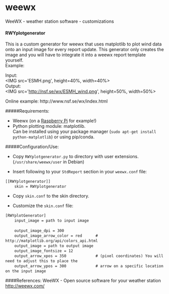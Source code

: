 # weewx
WeeWX - weather station software - customizations

#### RWYplotgenerator
This is a custom generator for weewx that uses matplotlib to plot wind data onto an input image for every report update. This generator only creates the image and you will have to integrate it into a weewx report template yourself.<BR>
Example:<P>
Input:<BR>
<IMG src='ESMH.png', height=40%, width=40%><BR>
Output:<BR>
<IMG src='http://nsf.se/wx/ESMH_wind.png', height=50%, width=50%>
<P>
Online example: http://www.nsf.se/wx/index.html

#####Requirements:<P>
- Weewx (on a <A href='https://www.raspberrypi.org/products/Raspberry'> Raspberry Pi</A> for example!)
- Python plotting module: matplotlib.<BR>
Can be installed using your package manager (```sudo apt-get install python-matplotlib```) or using pip/conda.

#####Configuration/Use:<P>
- Copy ```RWYplotgenerator.py``` to directory with user extensions. (```/usr/share/weewx/user``` in Debian)

- Insert following to your ```StdReport``` section in your ```weewx.conf``` file:

```
[[RWYplotgenerator]]
  	skin = RWYplotgenerator 
```
- Copy ```skin.conf``` to the skin directory. 

- Customize the ```skin.conf``` file:

```
[RWYplotGenerator]
    input_image = path to input image

    output_image_dpi = 300
    output_image_arrow_color = red      # http://matplotlib.org/api/colors_api.html
    output_image = path to output image
    output_image_fontsize = 12
    output_arrow_xpos = 350             # (pixel coordinates) You will need to adjust this to place the 
    output_arrow_ypos = 300             # arrow on a specific location on the input image

```

####References:
WeeWX - Open source software for your weather station<BR>
http://weewx.com/
